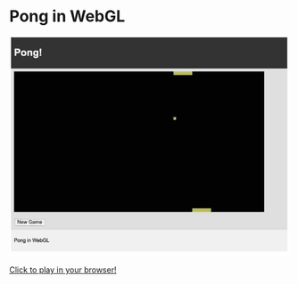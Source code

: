 # Pong in WebGL

<a href = "https://wconstab.github.io/webglfun/">
    <img src="pong/assets/pong.jpg" alt="Pong WebGL Screenshot" width="600"/>
</a>

[Click to play in your browser!](https://wconstab.github.io/webglfun/)


